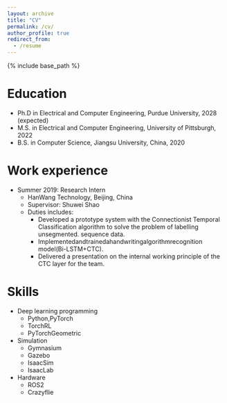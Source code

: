 ```yaml
---
layout: archive
title: "CV"
permalink: /cv/
author_profile: true
redirect_from:
  - /resume
---
```


{% include base_path %}

Education
======
* Ph.D in Electrical and Computer Engineering, Purdue University, 2028 (expected)
* M.S. in Electrical and Computer Engineering, University of Pittsburgh, 2022
* B.S. in Computer Science, Jiangsu University, China, 2020

Work experience
======
* Summer 2019:  Research Intern
  * HanWang Technology, Beijing, China
  * Supervisor: Shuwei Shao
  * Duties includes:
    * Developed a prototype system with the Connectionist Temporal Classification algorithm to solve the problem of labelling unsegmented. sequence data.
    * Implementedandtrainedahandwritingalgorithmrecognition model(Bi-LSTM+CTC).
    * Delivered a presentation on the internal working principle of the CTC layer for the team.
  
Skills
======
* Deep learning programming
  *  Python,PyTorch
  *  TorchRL
  *  PyTorchGeometric
* Simulation
  *  Gymnasium
  *  Gazebo
  *  IsaacSim
  *  IsaacLab
* Hardware
  * ROS2
  * Crazyflie
